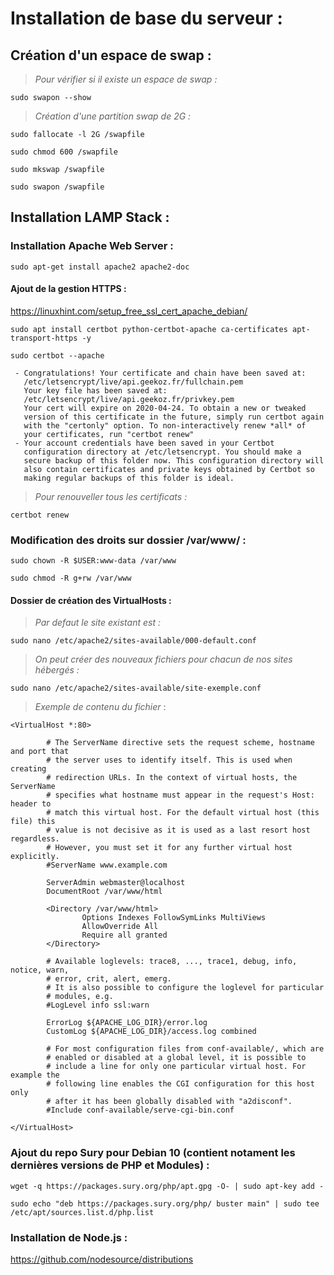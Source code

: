 # **Installation de base du serveur :**

## **Création d'un espace de swap :**

> _Pour vérifier si il existe un espace de swap :_

`sudo swapon --show`

> _Création d'une partition swap de 2G :_

`sudo fallocate -l 2G /swapfile`

`sudo chmod 600 /swapfile`

`sudo mkswap /swapfile`

`sudo swapon /swapfile`

## **Installation LAMP Stack :**

### **Installation Apache Web Server  :**

`sudo apt-get install apache2 apache2-doc`

#### Ajout de la gestion HTTPS :

https://linuxhint.com/setup_free_ssl_cert_apache_debian/

`sudo apt install certbot python-certbot-apache ca-certificates apt-transport-https -y`

`sudo certbot --apache`

```
 - Congratulations! Your certificate and chain have been saved at:
   /etc/letsencrypt/live/api.geekoz.fr/fullchain.pem
   Your key file has been saved at:
   /etc/letsencrypt/live/api.geekoz.fr/privkey.pem
   Your cert will expire on 2020-04-24. To obtain a new or tweaked
   version of this certificate in the future, simply run certbot again
   with the "certonly" option. To non-interactively renew *all* of
   your certificates, run "certbot renew"
 - Your account credentials have been saved in your Certbot
   configuration directory at /etc/letsencrypt. You should make a
   secure backup of this folder now. This configuration directory will
   also contain certificates and private keys obtained by Certbot so
   making regular backups of this folder is ideal.
```
> _Pour renouveller tous les certificats :_

`certbot renew`

### **Modification des droits sur dossier /var/www/ :**

`sudo chown -R $USER:www-data /var/www`

`sudo chmod -R g+rw /var/www`

#### Dossier de création des VirtualHosts :

> _Par defaut le site existant est :_

`sudo nano /etc/apache2/sites-available/000-default.conf`

> _On peut créer des nouveaux fichiers pour chacun de nos sites hébergés :_

`sudo nano /etc/apache2/sites-available/site-exemple.conf`

> _Exemple de contenu du fichier_ :

```
<VirtualHost *:80>

        # The ServerName directive sets the request scheme, hostname and port that
        # the server uses to identify itself. This is used when creating
        # redirection URLs. In the context of virtual hosts, the ServerName
        # specifies what hostname must appear in the request's Host: header to
        # match this virtual host. For the default virtual host (this file) this
        # value is not decisive as it is used as a last resort host regardless.
        # However, you must set it for any further virtual host explicitly.
        #ServerName www.example.com

        ServerAdmin webmaster@localhost
        DocumentRoot /var/www/html

        <Directory /var/www/html>
                Options Indexes FollowSymLinks MultiViews
                AllowOverride All
                Require all granted
        </Directory>

        # Available loglevels: trace8, ..., trace1, debug, info, notice, warn,
        # error, crit, alert, emerg.
        # It is also possible to configure the loglevel for particular
        # modules, e.g.
        #LogLevel info ssl:warn

        ErrorLog ${APACHE_LOG_DIR}/error.log
        CustomLog ${APACHE_LOG_DIR}/access.log combined

        # For most configuration files from conf-available/, which are
        # enabled or disabled at a global level, it is possible to
        # include a line for only one particular virtual host. For example the
        # following line enables the CGI configuration for this host only
        # after it has been globally disabled with "a2disconf".
        #Include conf-available/serve-cgi-bin.conf

</VirtualHost>
```
### **Ajout du repo Sury pour Debian 10 (contient notament les dernières versions de PHP et Modules) :**

`wget -q https://packages.sury.org/php/apt.gpg -O- | sudo apt-key add -`

`sudo echo "deb https://packages.sury.org/php/ buster main" | sudo tee /etc/apt/sources.list.d/php.list`


### **Installation de Node.js :**

https://github.com/nodesource/distributions